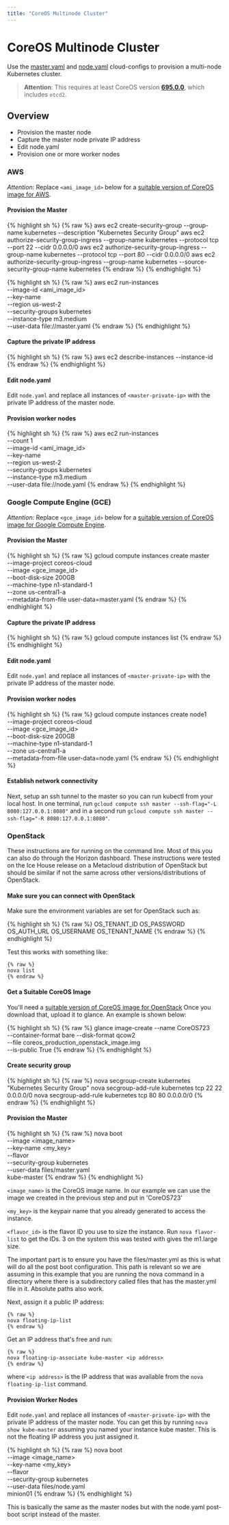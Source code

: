 ```yaml
---
title: "CoreOS Multinode Cluster"
---
```



# CoreOS Multinode Cluster

Use the [master.yaml](cloud-configs/master.yaml) and [node.yaml](cloud-configs/node.yaml) cloud-configs to provision a multi-node Kubernetes cluster.

> **Attention**: This requires at least CoreOS version **[695.0.0][coreos695]**, which includes `etcd2`.

[coreos695]: https://coreos.com/releases/#695.0.0

## Overview

* Provision the master node
* Capture the master node private IP address
* Edit node.yaml
* Provision one or more worker nodes

### AWS

*Attention:* Replace `<ami_image_id>` below for a [suitable version of CoreOS image for AWS](https://coreos.com/docs/running-coreos/cloud-providers/ec2/).

#### Provision the Master

{% highlight sh %}
{% raw %}
aws ec2 create-security-group --group-name kubernetes --description "Kubernetes Security Group"
aws ec2 authorize-security-group-ingress --group-name kubernetes --protocol tcp --port 22 --cidr 0.0.0.0/0
aws ec2 authorize-security-group-ingress --group-name kubernetes --protocol tcp --port 80 --cidr 0.0.0.0/0
aws ec2 authorize-security-group-ingress --group-name kubernetes --source-security-group-name kubernetes
{% endraw %}
{% endhighlight %}

{% highlight sh %}
{% raw %}
aws ec2 run-instances \
--image-id <ami_image_id> \
--key-name <keypair> \
--region us-west-2 \
--security-groups kubernetes \
--instance-type m3.medium \
--user-data file://master.yaml
{% endraw %}
{% endhighlight %}

#### Capture the private IP address

{% highlight sh %}
{% raw %}
aws ec2 describe-instances --instance-id <master-instance-id>
{% endraw %}
{% endhighlight %}

#### Edit node.yaml

Edit `node.yaml` and replace all instances of `<master-private-ip>` with the private IP address of the master node.

#### Provision worker nodes

{% highlight sh %}
{% raw %}
aws ec2 run-instances \
--count 1 \
--image-id <ami_image_id> \
--key-name <keypair> \
--region us-west-2 \
--security-groups kubernetes \
--instance-type m3.medium \
--user-data file://node.yaml
{% endraw %}
{% endhighlight %}

### Google Compute Engine (GCE)

*Attention:* Replace `<gce_image_id>` below for a [suitable version of CoreOS image for Google Compute Engine](https://coreos.com/docs/running-coreos/cloud-providers/google-compute-engine/).

#### Provision the Master

{% highlight sh %}
{% raw %}
gcloud compute instances create master \
--image-project coreos-cloud \
--image <gce_image_id> \
--boot-disk-size 200GB \
--machine-type n1-standard-1 \
--zone us-central1-a \
--metadata-from-file user-data=master.yaml
{% endraw %}
{% endhighlight %}

#### Capture the private IP address

{% highlight sh %}
{% raw %}
gcloud compute instances list
{% endraw %}
{% endhighlight %}

#### Edit node.yaml

Edit `node.yaml` and replace all instances of `<master-private-ip>` with the private IP address of the master node.

#### Provision worker nodes

{% highlight sh %}
{% raw %}
gcloud compute instances create node1 \
--image-project coreos-cloud \
--image <gce_image_id> \
--boot-disk-size 200GB \
--machine-type n1-standard-1 \
--zone us-central1-a \
--metadata-from-file user-data=node.yaml
{% endraw %}
{% endhighlight %}

#### Establish network connectivity

Next, setup an ssh tunnel to the master so you can run kubectl from your local host.
In one terminal, run `gcloud compute ssh master --ssh-flag="-L 8080:127.0.0.1:8080"` and in a second
run `gcloud compute ssh master --ssh-flag="-R 8080:127.0.0.1:8080"`.

### OpenStack

These instructions are for running on the command line.  Most of this you can also do through the Horizon dashboard.
These instructions were tested on the Ice House release on a Metacloud distribution of OpenStack but should be similar if not the same across other versions/distributions of OpenStack.

#### Make sure you can connect with OpenStack

Make sure the environment variables are set for OpenStack such as:

{% highlight sh %}
{% raw %}
OS_TENANT_ID
OS_PASSWORD
OS_AUTH_URL
OS_USERNAME
OS_TENANT_NAME
{% endraw %}
{% endhighlight %}

Test this works with something like:

```
{% raw %}
nova list
{% endraw %}
```

#### Get a Suitable CoreOS Image

You'll need a [suitable version of CoreOS image for OpenStack](https://coreos.com/os/docs/latest/booting-on-openstack.html)
Once you download that, upload it to glance.  An example is shown below:

{% highlight sh %}
{% raw %}
glance image-create --name CoreOS723 \
--container-format bare --disk-format qcow2 \
--file coreos_production_openstack_image.img \
--is-public True
{% endraw %}
{% endhighlight %}

#### Create security group

{% highlight sh %}
{% raw %}
nova secgroup-create kubernetes "Kubernetes Security Group"
nova secgroup-add-rule kubernetes tcp 22 22   0.0.0.0/0
nova secgroup-add-rule kubernetes tcp 80 80   0.0.0.0/0
{% endraw %}
{% endhighlight %}

#### Provision the Master

{% highlight sh %}
{% raw %}
nova boot \
--image <image_name> \
--key-name <my_key> \
--flavor <flavor id> \
--security-group kubernetes \
--user-data files/master.yaml \
kube-master
{% endraw %}
{% endhighlight %}

```<image_name>``` is the CoreOS image name.  In our example we can use the image we created in the previous step and put in 'CoreOS723'

```<my_key>``` is the keypair name that you already generated to access the instance.

```<flavor_id>``` is the flavor ID you use to size the instance.  Run ```nova flavor-list``` to get the IDs.  3 on the system this was tested with gives the m1.large size.

The important part is to ensure you have the files/master.yml as this is what will do all the post boot configuration. This path is relevant so we are assuming in this example that you are running the nova command in a directory where there is a subdirectory called files that has the master.yml file in it.  Absolute paths also work.

Next, assign it a public IP address:

``` 
{% raw %}
nova floating-ip-list
{% endraw %}
```

Get an IP address that's free and run:

```
{% raw %}
nova floating-ip-associate kube-master <ip address>
{% endraw %}
```

where ```<ip address>``` is the IP address that was available from the ```nova floating-ip-list``` command.

#### Provision Worker Nodes

Edit ```node.yaml``` and replace all instances of ```<master-private-ip>``` with the private IP address of the master node.  You can get this by running ```nova show kube-master``` assuming you named your instance kube master.  This is not the floating IP address you just assigned it.

{% highlight sh %}
{% raw %}
nova boot \
--image <image_name> \
--key-name <my_key> \
--flavor <flavor id> \
--security-group kubernetes \
--user-data files/node.yaml \
minion01
{% endraw %}
{% endhighlight %}

This is basically the same as the master nodes but with the node.yaml post-boot script instead of the master.


